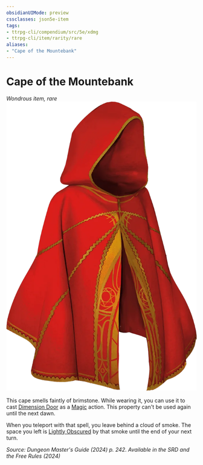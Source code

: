 ```yaml
---
obsidianUIMode: preview
cssclasses: json5e-item
tags:
- ttrpg-cli/compendium/src/5e/xdmg
- ttrpg-cli/item/rarity/rare
aliases: 
- "Cape of the Mountebank"
---
```

# Cape of the Mountebank
*Wondrous item, rare*  
![](Інструменти%20ДМ/CLI/items/img/cape-of-the-mountebank.webp#right)


This cape smells faintly of brimstone. While wearing it, you can use it to cast [Dimension Door](Інструменти%20ДМ/CLI/spells/dimension-door-xphb.md) as a [Magic](Інструменти%20ДМ/CLI/rules/actions.md#Magic) action. This property can't be used again until the next dawn.

When you teleport with that spell, you leave behind a cloud of smoke. The space you left is [Lightly Obscured](Інструменти%20ДМ/CLI/rules/variant-rules/lightly-obscured-xphb.md) by that smoke until the end of your next turn.

*Source: Dungeon Master's Guide (2024) p. 242. Available in the <span title='Systems Reference Document (5.2)'>SRD</span> and the Free Rules (2024)*